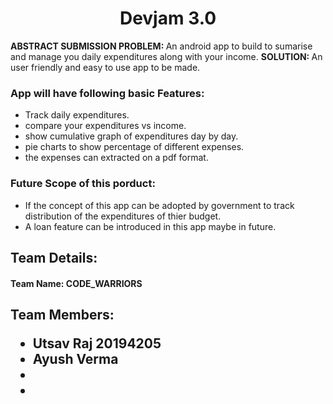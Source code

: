 <html>
<head>
<title>Expenditure app</title>
<head>
<body>
<center><h1>Devjam 3.0</h1></center>
<b>ABSTRACT SUBMISSION PROBLEM: </b>An android app to build to sumarise and manage you daily expenditures along with your income.
<b>SOLUTION: </b>An user friendly and easy to use app to be made.
<h3>App will have following basic Features:</h3>
<ul>
<li>Track daily expenditures.</li>
<li>compare your expenditures vs income.</li>
<li>show cumulative graph of expenditures day by day.</li>
<li>pie charts to show percentage of different expenses.</li>
<li>the expenses can extracted on a pdf format.</li>
</ul>
<h3>Future Scope of this porduct: </h3>
<ul>
<li>If the concept of this app can be adopted by government to track distribution of the expenditures of thier budget.</li>
<li>A loan feature can be introduced in this app maybe in future.</li>
</ul>
<h2>Team Details:</h2>
<h4>Team Name: CODE_WARRIORS</h4>

<h2>Team Members:<?h2>
<ul>
<li>Utsav Raj 20194205</li>
<li>Ayush Verma</li>
<li></li>
<li></li>
</ul>
</body>
</html>
